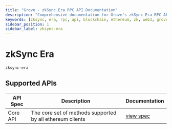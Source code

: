 ```yaml
---
title: "Grove - zkSync Era RPC API Documentation"
description: "Comprehensive documentation for Grove's zkSync Era RPC API, covering endpoint details and integration strategies for blockchain developers."
keywords: [zksync, era, rpc, api, blockchain, ethereum, zk, web3, grove, pocket, pokt]
sidebar_position: 1
sidebar_label: zksync-era
---
```


# zkSync Era

`zksync-era`

## Supported APIs

| API Spec | Description                                               | Documentation                  |
| -------- | --------------------------------------------------------- | ------------------------------ |
| Core API | The core set of methods supported by all ethereum clients | [view spec](../specs/core-api) |
